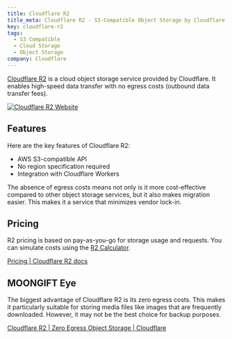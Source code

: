 ```yaml
---
title: Cloudflare R2
title_meta: Cloudflare R2 - S3-Compatible Object Storage by Cloudflare
key: cloudflare-r2
tags:
  - S3 Compatible
  - Cloud Storage
  - Object Storage
company: Cloudflare
---
```


[Cloudflare R2](https://www.cloudflare.com/ja-jp/developer-platform/r2/) is a cloud object storage service provided by Cloudflare. It enables high-speed data transfer with no egress costs (outbound data transfer fees).

[![Cloudflare R2 Website](/img/services/cloudflare-r2.jpg)](https://www.cloudflare.com/ja-jp/developer-platform/r2/)

<!--more-->

## Features

Here are the key features of Cloudflare R2:

- AWS S3-compatible API
- No region specification required
- Integration with Cloudflare Workers

The absence of egress costs means not only is it more cost-effective compared to other object storage services, but it also makes migration easier. This makes it a service that minimizes vendor lock-in.

## Pricing

R2 pricing is based on pay-as-you-go for storage usage and requests. You can simulate costs using the [R2 Calculator](https://r2-calculator.cloudflare.com/jp/).

[Pricing \| Cloudflare R2 docs](https://developers.cloudflare.com/r2/pricing/)

## MOONGIFT Eye

The biggest advantage of Cloudflare R2 is its zero egress costs. This makes it particularly suitable for storing media files like images that are frequently downloaded. However, it may not be the best choice for backup purposes.

[Cloudflare R2 \| Zero Egress Object Storage \| Cloudflare](https://www.cloudflare.com/ja-jp/developer-platform/r2/)
